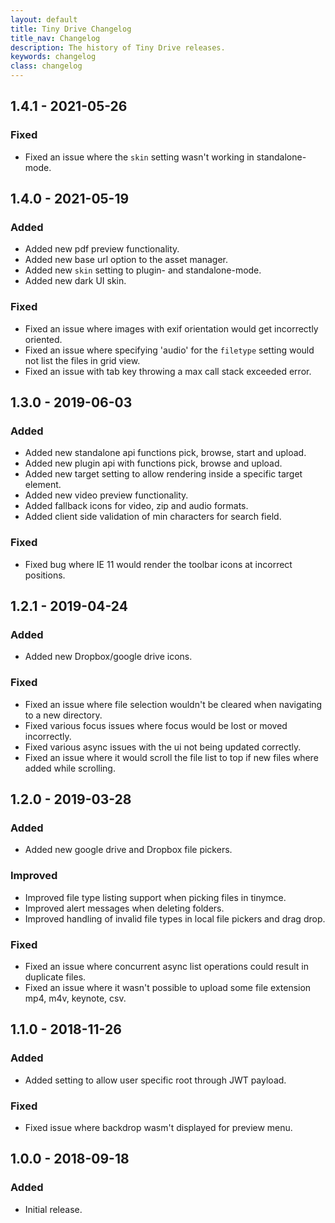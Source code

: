 ```yaml
---
layout: default
title: Tiny Drive Changelog
title_nav: Changelog
description: The history of Tiny Drive releases.
keywords: changelog
class: changelog
---
```


## 1.4.1 - 2021-05-26

### Fixed
- Fixed an issue where the `skin` setting wasn't working in standalone-mode.

## 1.4.0 - 2021-05-19

### Added
- Added new pdf preview functionality.
- Added new base url option to the asset manager.
- Added new `skin` setting to plugin- and standalone-mode.
- Added new dark UI skin.

### Fixed
- Fixed an issue where images with exif orientation would get incorrectly oriented.
- Fixed an issue where specifying 'audio' for the `filetype` setting would not list the files in grid view.
- Fixed an issue with tab key throwing a max call stack exceeded error.

## 1.3.0 - 2019-06-03

### Added
- Added new standalone api functions pick, browse, start and upload.
- Added new plugin api with functions pick, browse and upload.
- Added new target setting to allow rendering inside a specific target element.
- Added new video preview functionality.
- Added fallback icons for video, zip and audio formats.
- Added client side validation of min characters for search field.

### Fixed
- Fixed bug where IE 11 would render the toolbar icons at incorrect positions.

## 1.2.1 - 2019-04-24

### Added
- Added new Dropbox/google drive icons.

### Fixed
- Fixed an issue where file selection wouldn't be cleared when navigating to a new directory.
- Fixed various focus issues where focus would be lost or moved incorrectly.
- Fixed various async issues with the ui not being updated correctly.
- Fixed an issue where it would scroll the file list to top if new files where added while scrolling.

## 1.2.0 - 2019-03-28

### Added
- Added new google drive and Dropbox file pickers.

### Improved
- Improved file type listing support when picking files in tinymce.
- Improved alert messages when deleting folders.
- Improved handling of invalid file types in local file pickers and drag drop.

### Fixed
- Fixed an issue where concurrent async list operations could result in duplicate files.
- Fixed an issue where it wasn't possible to upload some file extension mp4, m4v, keynote, csv.

## 1.1.0 - 2018-11-26

### Added
- Added setting to allow user specific root through JWT payload.

### Fixed
- Fixed issue where backdrop wasm't displayed for preview menu.

## 1.0.0 - 2018-09-18

### Added
- Initial release.

